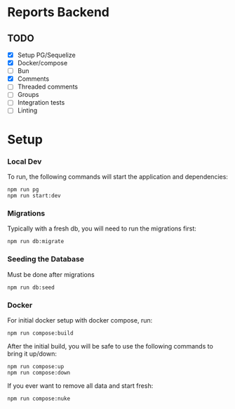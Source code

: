 # Reports Backend

## TODO

- [x] Setup PG/Sequelize
- [x] Docker/compose
- [ ] Bun
- [x] Comments
- [ ] Threaded comments
- [ ] Groups
- [ ] Integration tests
- [ ] Linting

# Setup

### Local Dev

To run, the following commands will start the application and dependencies:

```
npm run pg
npm run start:dev
```

### Migrations

Typically with a fresh db, you will need to run the migrations first:

```
npm run db:migrate
```

### Seeding the Database

Must be done after migrations

```
npm run db:seed
```

### Docker
For initial docker setup with docker compose, run:
```
npm run compose:build
```

After the initial build, you will be safe to use the following commands to bring it up/down:
```
npm run compose:up
npm run compose:down
```

If you ever want to remove all data and start fresh:
```
npm run compose:nuke
```
